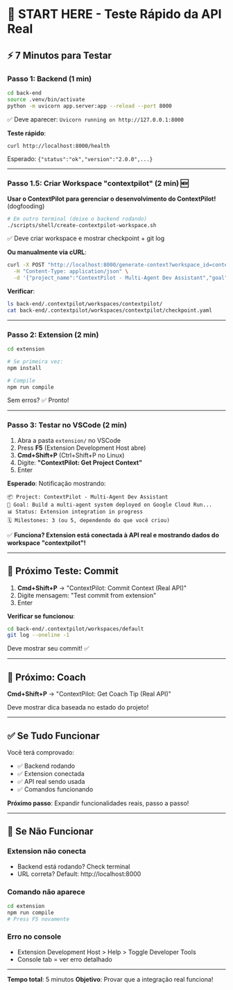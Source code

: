 # 🚀 START HERE - Teste Rápido da API Real

## ⚡ 7 Minutos para Testar

### Passo 1: Backend (1 min)

```bash
cd back-end
source .venv/bin/activate
python -m uvicorn app.server:app --reload --port 8000
```

✅ Deve aparecer: `Uvicorn running on http://127.0.0.1:8000`

**Teste rápido**:
```bash
curl http://localhost:8000/health
```

Esperado: `{"status":"ok","version":"2.0.0",...}`

---

### Passo 1.5: Criar Workspace "contextpilot" (2 min) 🆕

**Usar o ContextPilot para gerenciar o desenvolvimento do ContextPilot!** (dogfooding)

```bash
# Em outro terminal (deixe o backend rodando)
./scripts/shell/create-contextpilot-workspace.sh
```

✅ Deve criar workspace e mostrar checkpoint + git log

**Ou manualmente via cURL**:
```bash
curl -X POST "http://localhost:8000/generate-context?workspace_id=contextpilot" \
  -H "Content-Type: application/json" \
  -d '{"project_name":"ContextPilot - Multi-Agent Dev Assistant","goal":"Build a multi-agent system deployed on Google Cloud Run for the Cloud Run Hackathon","initial_status":"Extension integration in progress","milestones":[{"name":"Extension MVP","due":"2025-10-16"},{"name":"Cloud Run deployment","due":"2025-10-25"},{"name":"Hackathon submission","due":"2025-11-10"}]}'
```

**Verificar**:
```bash
ls back-end/.contextpilot/workspaces/contextpilot/
cat back-end/.contextpilot/workspaces/contextpilot/checkpoint.yaml
```

---

### Passo 2: Extension (2 min)

```bash
cd extension

# Se primeira vez:
npm install

# Compile
npm run compile
```

Sem erros? ✅ Pronto!

---

### Passo 3: Testar no VSCode (2 min)

1. Abra a pasta `extension/` no VSCode
2. Press **F5** (Extension Development Host abre)
3. **Cmd+Shift+P** (Ctrl+Shift+P no Linux)
4. Digite: **"ContextPilot: Get Project Context"**
5. Enter

**Esperado**: Notificação mostrando:
```
📦 Project: ContextPilot - Multi-Agent Dev Assistant
🎯 Goal: Build a multi-agent system deployed on Google Cloud Run...
📊 Status: Extension integration in progress
🗓️ Milestones: 3 (ou 5, dependendo do que você criou)
```

✅ **Funciona? Extension está conectada à API real e mostrando dados do workspace "contextpilot"!**

---

## 🎯 Próximo Teste: Commit

1. **Cmd+Shift+P** → "ContextPilot: Commit Context (Real API)"
2. Digite mensagem: "Test commit from extension"
3. Enter

**Verificar se funcionou**:
```bash
cd back-end/.contextpilot/workspaces/default
git log --oneline -1
```

Deve mostrar seu commit! ✅

---

## 🧠 Próximo: Coach

**Cmd+Shift+P** → "ContextPilot: Get Coach Tip (Real API)"

Deve mostrar dica baseada no estado do projeto!

---

## ✅ Se Tudo Funcionar

Você terá comprovado:
- ✅ Backend rodando
- ✅ Extension conectada
- ✅ API real sendo usada
- ✅ Comandos funcionando

**Próximo passo**: Expandir funcionalidades reais, passo a passo!

---

## 🐛 Se Não Funcionar

### Extension não conecta
- Backend está rodando? Check terminal
- URL correta? Default: http://localhost:8000

### Comando não aparece
```bash
cd extension
npm run compile
# Press F5 novamente
```

### Erro no console
- Extension Development Host > Help > Toggle Developer Tools
- Console tab = ver erro detalhado

---

**Tempo total**: 5 minutos
**Objetivo**: Provar que a integração real funciona!

